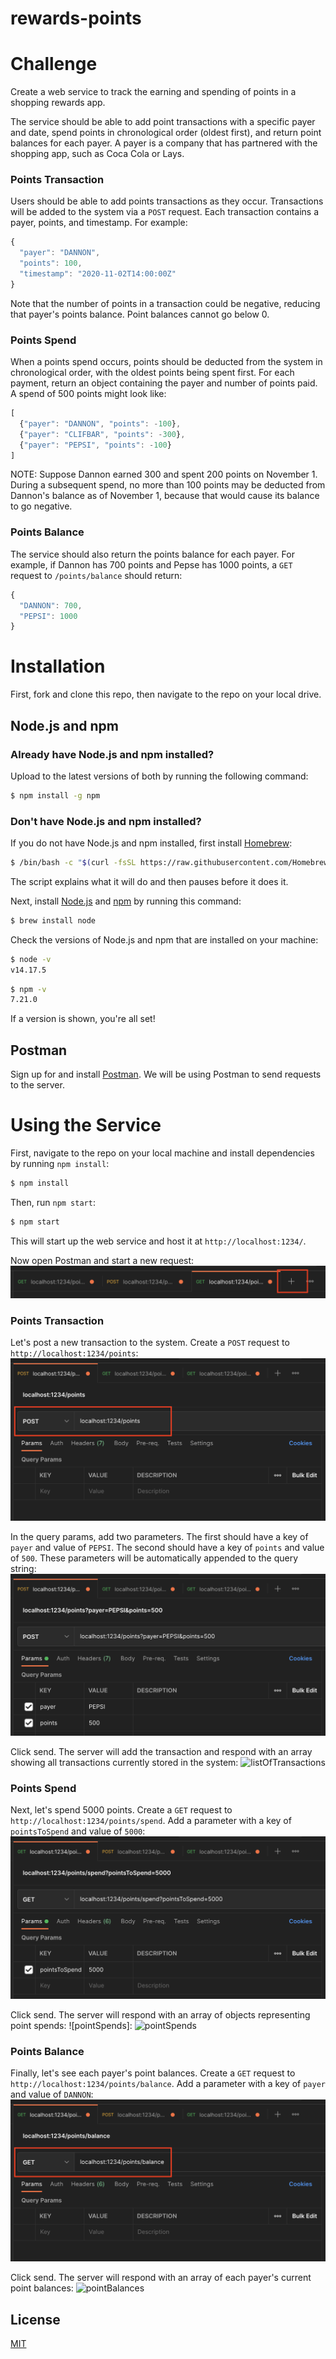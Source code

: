 # rewards-points

# Challenge

Create a web service to track the earning and spending of points in a shopping rewards app.

The service should be able to add point transactions with a specific payer and date, spend points in chronological order (oldest first), and return point balances for each payer. A payer is a company that has partnered with the shopping app, such as Coca Cola or Lays. 

### Points Transaction
Users should be able to add points transactions as they occur. Transactions will be added to the system via a `POST` request. Each transaction contains a payer, points, and timestamp. For example:

```javascript
{ 
  "payer": "DANNON", 
  "points": 100, 
  "timestamp": "2020-11-02T14:00:00Z"
}
```

Note that the number of points in a transaction could be negative, reducing that payer's points balance. Point balances cannot go below 0. 

### Points Spend

When a points spend occurs, points should be deducted from the system in chronological order, with the oldest points being spent first. For each payment, return an object containing the payer and number of points paid. A spend of 500 points might look like: 
```javascript
[
  {"payer": "DANNON", "points": -100},   
  {"payer": "CLIFBAR", "points": -300}, 
  {"payer": "PEPSI", "points": -100}
]
```
NOTE: Suppose Dannon earned 300 and spent 200 points on November 1. During a subsequent spend, no more than 100 points may be deducted from Dannon's balance as of November 1, because that would cause its balance to go negative.   

### Points Balance

The service should also return the points balance for each payer. For example, if Dannon has 700 points and Pepse has 1000 points, a `GET` request to `/points/balance` should return:
```javascript
{ 
  "DANNON": 700,
  "PEPSI": 1000
}
```

# Installation
First, fork and clone this repo, then navigate to the repo on your local drive. 

## Node.js and npm 

### Already have Node.js and npm installed?
Upload to the latest versions of both by running the following command: 
```bash
$ npm install -g npm
```

### Don't have Node.js and npm installed?
If you do not have Node.js and npm installed, first install [Homebrew](https://brew.sh/): 
```bash
$ /bin/bash -c "$(curl -fsSL https://raw.githubusercontent.com/Homebrew/install/HEAD/install.sh)"
```
The script explains what it will do and then pauses before it does it. 

Next, install [Node.js](https://nodejs.org/en/) and [npm](https://www.npmjs.com/) by running this command: 
```bash
$ brew install node
```

Check the versions of Node.js and npm that are installed on your machine: 
```bash
$ node -v
v14.17.5
```
```bash
$ npm -v
7.21.0
```

If a version is shown, you're all set! 

## Postman
Sign up for and install [Postman](https://www.postman.com/). We will be using Postman to send requests to the server. 

# Using the Service 
First, navigate to the repo on your local machine and install dependencies by running `npm install`: 
```bash
$ npm install
```

Then, run `npm start`:
```bash
$ npm start
```
This will start up the web service and host it at `http://localhost:1234/`. 

Now open Postman and start a new request: 
![newHTTPRequest](./assets/newHTTPRequest.png?raw=true) 

### Points Transaction
Let's post a new transaction to the system. Create a `POST` request to `http://localhost:1234/points`:
![postTransaction](./assets/postTransaction.png?raw=true)

In the query params, add two parameters. The first should have a key of `payer` and value of `PEPSI`. The second should have a key of `points` and value of `500`. These parameters will be automatically appended to the query string: 
![postTransactionFilled](./assets/postTransactionFilled.png?raw=true)

Click send. The server will add the transaction and respond with an array showing all transactions currently stored in the system: 
![listOfTransactions]()

### Points Spend
Next, let's spend 5000 points. Create a `GET` request to `http://localhost:1234/points/spend`. Add a parameter with a key of `pointsToSpend` and value of `5000`:
![spendPoints](./assets/spendPoints.png?raw=true)

Click send. The server will respond with an array of objects representing point spends:
![pointSpends]:
![pointSpends]()

### Points Balance

Finally, let's see each payer's point balances. Create a `GET` request to `http://localhost:1234/points/balance`. Add a parameter with a key of `payer` and value of `DANNON`:
![getPointsBalance](./assets/getPointsBalance.png?raw=true) 

Click send. The server will respond with an array of each payer's current point balances: 
![pointBalances]()

## License
[MIT](https://choosealicense.com/licenses/mit/)
